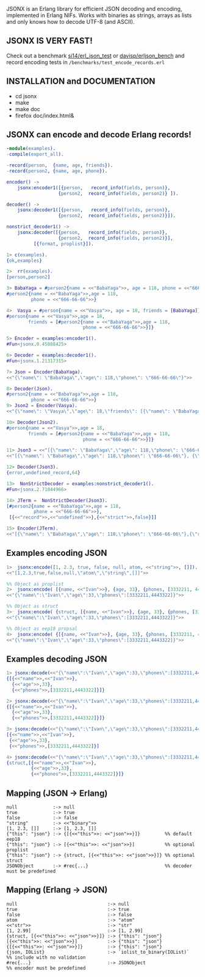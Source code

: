 
JSONX is an Erlang library for efficient JSON decoding and encoding, implemented in Erlang NIFs.
Works with binaries as strings, arrays as lists and only knows how to decode UTF-8 (and ASCII).

JSONX IS VERY FAST!
------------------

Check out a benchmark [si14/erl_json_test](https://github.com/si14/erl_json_test) or
[davisp/erljson_bench](https://github.com/davisp/erljson_bench) and
record encoding tests in `/benchmarks/test_encode_records.erl`

INSTALLATION and DOCUMENTATION
------------------------------

* cd jsonx
* make
* make doc
* firefox doc/index.html&

JSONX can encode and decode Erlang records!
-------------------------------------------

```erlang
-module(examples).
-compile(export_all).

-record(person,  {name, age, friends}).
-record(person2, {name, age, phone}).

encoder() ->
    jsonx:encoder1([{person,   record_info(fields, person)},
                   {person2,  record_info(fields, person2)} ]).

decoder() ->
    jsonx:decoder1([{person,   record_info(fields, person)},
                   {person2,  record_info(fields, person2)}]).

nonstrict_decoder1() ->
    jsonx:decoder([{person,   record_info(fields, person)},
                   {person2,  record_info(fields, person2)}],
		  [{format, proplist}]).
```

```erlang
1> c(examples).
{ok,examples}

2>  rr(examples).
[person,person2]

3> BabaYaga = #person2{name = <<"BabaYaga">>, age = 118, phone = <<"666-66-66">>}.
#person2{name = <<"BabaYaga">>,age = 118,
         phone = <<"666-66-66">>}

4>  Vasya = #person{name = <<"Vasya">>, age = 18, friends = [BabaYaga]}.
#person{name = <<"Vasya">>,age = 18,
        friends = [#person2{name = <<"BabaYaga">>,age = 118,
                            phone = <<"666-66-66">>}]}

5> Encoder = examples:encoder1().
#Fun<jsonx.0.45888425>

6> Decoder = examples:decoder1().
#Fun<jsonx.1.21317315>

7> Json = Encoder(BabaYaga).
<<"{\"name\": \"BabaYaga\",\"age\": 118,\"phone\": \"666-66-66\"}">>

8> Decoder(Json).
#person2{name = <<"BabaYaga">>,age = 118,
         phone = <<"666-66-66">>}
9> Json2 = Encoder(Vasya).
<<"{\"name\": \"Vasya\",\"age\": 18,\"friends\": [{\"name\": \"BabaYaga\",\"age\": 118,\"phone\": \"666-66-66\"}]}">>

10> Decoder(Json2).
#person{name = <<"Vasya">>,age = 18,
        friends = [#person2{name = <<"BabaYaga">>,age = 118,
                            phone = <<"666-66-66">>}]}

11> Json3 = <<"[{\"name\": \"BabaYaga\",\"age\": 118,\"phone\": \"666-66-66\"}, {\"record\": \"undefined\", \"strict\": false}]">>.
<<"[{\"name\": \"BabaYaga\",\"age\": 118,\"phone\": \"666-66-66\"}, {\"record\": \"undefined\", \"strict\": false}]">>

12> Decoder(Json3).
{error,undefined_record,64}

13>  NonStrictDecoder = examples:nonstrict_decoder1().
#Fun<jsonx.2.71844966>

14> JTerm =  NonStrictDecoder(Json3).
[#person2{name = <<"BabaYaga">>,age = 118,
          phone = <<"666-66-66">>},
 [{<<"record">>,<<"undefined">>},{<<"strict">>,false}]]

15> Encoder(JTerm).
<<"[{\"name\": \"BabaYaga\",\"age\": 118,\"phone\": \"666-66-66\"},{\"record\":\"undefined\",\"strict\":false}]">>
```


Examples encoding JSON
----------------------

```erlang
1>  jsonx:encode([1, 2.3, true, false, null, atom, <<"string">>, []]).
<<"[1,2.3,true,false,null,\"atom\",\"string\",[]]">>

%% Object as proplist
2>  jsonx:encode( [{name, <<"Ivan">>}, {age, 33}, {phones, [3332211, 4443322]}] ).
<<"{\"name\":\"Ivan\",\"age\":33,\"phones\":[3332211,4443322]}">>

%% Object as struct
3>  jsonx:encode( {struct, [{name, <<"Ivan">>}, {age, 33}, {phones, [3332211, 4443322]}]} ).
<<"{\"name\":\"Ivan\",\"age\":33,\"phones\":[3332211,4443322]}">>

%% Object as eep18 propsal
4>  jsonx:encode( {[{name, <<"Ivan">>}, {age, 33}, {phones, [3332211, 4443322]}]} ).
<<"{\"name\":\"Ivan\",\"age\":33,\"phones\":[3332211,4443322]}">>
```

Examples decoding JSON
----------------------

```erlang
1> jsonx:decode(<<"{\"name\":\"Ivan\",\"age\":33,\"phones\":[3332211,4443322]}">>).
{[{<<"name">>,<<"Ivan">>},
  {<<"age">>,33},
  {<<"phones">>,[3332211,4443322]}]}

2> jsonx:decode(<<"{\"name\":\"Ivan\",\"age\":33,\"phones\":[3332211,4443322]}">>, [{format, eep18}]).
{[{<<"name">>,<<"Ivan">>},
  {<<"age">>,33},
  {<<"phones">>,[3332211,4443322]}]}

3> jsonx:decode(<<"{\"name\":\"Ivan\",\"age\":33,\"phones\":[3332211,4443322]}">>, [{format, proplist}]).
[{<<"name">>,<<"Ivan">>},
 {<<"age">>,33},
 {<<"phones">>,[3332211,4443322]}]

4> jsonx:decode(<<"{\"name\":\"Ivan\",\"age\":33,\"phones\":[3332211,4443322]}">>, [{format, struct}]). 
{struct,[{<<"name">>,<<"Ivan">>},
         {<<"age">>,33},
         {<<"phones">>,[3332211,4443322]}]}
```

Mapping (JSON -> Erlang)
----------------------

    null             :-> null
    true             :-> true
    false            :-> false
    "string"         :-> <<"binary">>
    [1, 2.3, []]     :-> [1, 2.3, []]
    {"this": "json"} :-> {[{<<"this">>: <<"json">>}]}         %% default eep18
    {"this": "json"} :-> [{<<"this">>: <<"json">>}]           %% optional proplist
    {"this": "json"} :-> {struct, [{<<"this">>: <<"json">>}]} %% optional struct
    JSONObject       :-> #rec{...}                            %% decoder must be predefined

Mapping (Erlang -> JSON)
-----------------------

    null                                 :-> null
    true                                 :-> true
    false                                :-> false
    atom                                 :-> "atom"
    <<"str">>                            :-> "str"
    [1, 2.99]                            :-> [1, 2.99]
    {struct, [{<<"this">>: <<"json">>}]} :-> {"this": "json"}
    [{<<"this">>: <<"json">>}]           :-> {"this": "json"}
    {[{<<"this">>: <<"json">>}]}         :-> {"this": "json"}
    {json, IOList}                       :-> `iolist_to_binary(IOList)`  %% include with no validation
    #rec{...}                            :-> JSONObject                  %% encoder must be predefined
